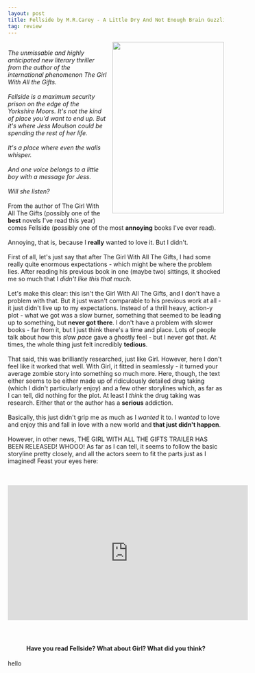 ```yaml
---
layout: post
title: Fellside by M.R.Carey - A Little Dry And Not Enough Brain Guzzling Monsters
tag: review
---
```

<a href="https://3.bp.blogspot.com/-WsJD_ceVGoo/V4EdRz0zWKI/AAAAAAAABEo/OxYqn9T7I4gpZquGi5hRs2MzhGe55ZtsQCLcB/s1600/fellside.jpg" imageanchor="1" style="clear: right; float: right; margin-bottom: 1em; margin-left: 1em;"><img border="0" height="400" src="https://3.bp.blogspot.com/-WsJD_ceVGoo/V4EdRz0zWKI/AAAAAAAABEo/OxYqn9T7I4gpZquGi5hRs2MzhGe55ZtsQCLcB/s400/fellside.jpg" width="260" /></a><br />
<span id="freeText6761150205668678191"><i>The unmissable and highly anticipated new literary thriller from the author of the international phenomenon The Girl With All the Gifts.<br /><br /> Fellside is a maximum security prison on the edge of the Yorkshire Moors. It's not the kind of place you'd want to end up. But it's where Jess Moulson could be spending the rest of her life.<br /><br /> It's a place where even the walls whisper.<br /><br /> And one voice belongs to a little boy with a message for Jess.<br /><br />Will she listen?</i></span><br />
<br />
From the author of The Girl With All The Gifts (possibly one of the <b>best</b> novels I've read this year) comes Fellside (possibly one of the most <b>annoying</b> books I've ever read). <br />
<a href="https://3.bp.blogspot.com/-WsJD_ceVGoo/V4EdRz0zWKI/AAAAAAAABEo/OxYqn9T7I4gpZquGi5hRs2MzhGe55ZtsQCLcB/s1600/fellside.jpg" imageanchor="1" style="clear: right; float: right; margin-bottom: 1em; margin-left: 1em;"></a><b></b><i></i><u></u><sub></sub><sup></sup><strike></strike><br />
Annoying, that is, because I&nbsp;<b>really</b>&nbsp;wanted to love it. But I didn't.<br />
<br />
First of all, let's just say that after The Girl With All The Gifts, I had some really quite enormous expectations - which might be where the problem lies. After reading his previous book in one (maybe two) sittings, it shocked me so much that I <i>didn't like this that much</i>.<br />
<br />
Let's make this clear: this isn't the Girl With All The Gifts, and I don't have a problem with that. But it just wasn't comparable to his previous work at all - it just didn't live up to my expectations.&nbsp;Instead of a thrill heavy, action-y plot - what we got was a slow burner, something that seemed to be leading up to something, but <b>never got there</b>. I don't have a problem with slower books - far from it, but I just think there's a time and place. Lots of people talk about how this <i>slow pace </i>gave a ghostly feel - but I never got that. At times, the whole thing just felt incredibly <b>tedious</b>.<br />
<br />
That said,&nbsp;this&nbsp;was brilliantly researched, just like Girl. However, here I don't feel like it worked that well. With Girl, it fitted in seamlessly - it turned your average zombie story into something so much more. Here, though, the text either seems to be either made up of ridiculously detailed drug taking (which I didn't particularly enjoy) and a few other storylines which, as far as I can tell, did nothing for the plot. At least I <i>think</i> the drug taking was research. Either that or the author has a <b>serious</b> addiction. <br />
<br />
Basically, this just didn't grip me as much as I <i>wanted </i>it to. I <i>wanted </i>to love and enjoy this and fall in love with a new world and<b> that just didn't happen</b>.<br />
<br />
However, in other news, THE GIRL WITH ALL THE GIFTS TRAILER HAS BEEN RELEASED! WHOOO! As far as I can tell, it seems to follow the basic storyline pretty closely, and all the actors seem to fit the parts just as I imagined! Feast your eyes here:<br />
<br />
<br />
<center>
<iframe allowfullscreen="" frameborder="0" height="315" src="https://www.youtube.com/embed/HjGkB_oWTe0" width="560"></iframe></center>
<h4 style="text-align: center;">
<br />
</h4>
<h4 style="text-align: center;">
Have you read Fellside? What about Girl?&nbsp;What did you think?</h4>

<p>hello</p>
